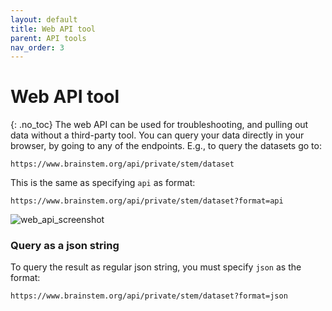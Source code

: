 ```yaml
---
layout: default
title: Web API tool
parent: API tools
nav_order: 3
---
```

# Web API tool
{: .no_toc}
The web API can be used for troubleshooting, and pulling out data without a third-party tool. You can query your data directly in your browser, by going to any of the endpoints. E.g., to query the datasets go to:
```
https://www.brainstem.org/api/private/stem/dataset
```
This is the same as specifying `api` as format:
```
https://www.brainstem.org/api/private/stem/dataset?format=api
```

![web_api_screenshot](https://brainstem-org.github.io/brainstem_support/assets/images/web_api_screenshot.png)

### Query as a json string
To query the result as regular json string, you must specify `json` as the format:
```
https://www.brainstem.org/api/private/stem/dataset?format=json
```
